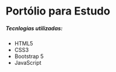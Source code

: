 <h1>Portólio para Estudo</h1>
<h5>Tecnlogias utilizadas:</h5>
<ul>
  <li>HTML5</li>
  <li>CSS3</li>
  <li>Bootstrap 5</li>
  <li>JavaScript</li>
